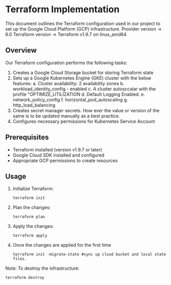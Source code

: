 # Terraform Implementation

This document outlines the Terraform configuration used in our project to set up the Google Cloud Platform (GCP) infrastructure.
Provider version -> 6.0
Terraform version -> Terraform v1.9.7 on linux_amd64

## Overview

Our Terraform configuration performs the following tasks:
1. Creates a Google Cloud Storage bucket for storing Terraform state
2. Sets up a Google Kubernetes Engine (GKE) cluster with the below features:
    a. Cluster availability: 2 availability zones
    b. workload_identity_config - enabled
    c. A cluster autosccalar with the profile "OPTIMIZE_UTILIZATION 
    d. Default Logging Enabled.
    e. network_policy_config
    f. horizontal_pod_autoscaling
    g. http_load_balancing
3. Creates secret manager secrets. How ever the value or version of the same is to be updated manually as a best practice.
4. Configures necessary permissions for Kubernetes Service Account

## Prerequisites

- Terraform installed (version v1.9.7 or later)
- Google Cloud SDK installed and configured
- Appropriate GCP permissions to create resources

## Usage

1. Initialize Terraform:
   ```
   terraform init
   ```

2. Plan the changes:
   ```
   terraform plan
   ```

3. Apply the changes:
   ```
   terraform apply
   ```
4. Once the changes are applied for the first time
   ```
   terraform init -migrate-state #sync up cloud bucket and local state files.
   ```
Note: To destroy the infrastructure:
   ```
   terraform destroy
   ```
